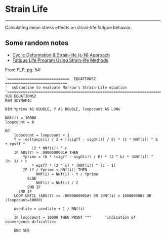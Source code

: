 # Strain Life

---

Calculating mean stress effects on strain-life fatigue behavior.

## Some random notes
  * [Cyclic Deformation & Strain-life (ε-N) Approach]( https://www.efatigue.com/training/Chapter_5.pdf )
  * [Fatigue Life Program Using Strain-life Methods](http://www.dtic.mil/cgi-bin/GetTRDoc?AD=ADA267310)

From FLP, pg. 54:

    '============================  EQUATIONS2  ============================
    '  subroutine to evaluate Morrow's Strain-Life equation
    '======================================================================
    SUB EQUATIONS2
    REM $DYNAMIC

    DIM Yprime AS DOUBLE, Y AS DOUBLE, loopcount AS LONG

    NNf(i) = 10000
    loopcount = 0

    DO
        loopcount = loopcount + 1
        Y = -deltaeps(i) / 2 + ((sigff - sigO(i)) / E) * (2 * NNf(i)) ^ b + epsff *
                (2 * NNf(i)) ^ c
        IF ABS(Y) > .0000000001# THEN
            Yprime = (b * (sigff - sigO(i)) / E) * (2 ^ b) * (NNf(i)) ^ (b- 1) + c
                * epsff * (2 ^ c) * (NNf(i)) ^ (c - 1)
            IF (Y / Yprime < NNf(i)) THEN
                  NNf(i) = NNf(i) - Y / Yprime
              ELSE
                  NNf(i) = NNf(i) / 2
              END IF
          END IF
        LOOP UNTIL (ABS(Y) <= .0000000001#) OR (NNf(i) > 100000000) OR (loopcount=10000)

        usedlife = usedlife + 1 / NNf(i)

        IF loopcount = 10000 THEN PRINT "*"      'indication of convergence dificulties

        END SUB

